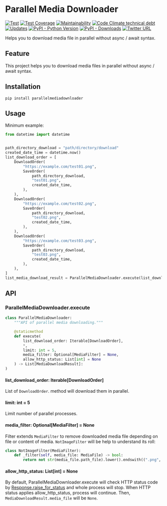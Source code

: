 # Parallel Media Downloader

[![Test](https://github.com/yukihiko-shinoda/parallel-media-downloader/workflows/Test/badge.svg)](https://github.com/yukihiko-shinoda/parallel-media-downloader/actions?query=workflow%3ATest)
[![Test Coverage](https://api.codeclimate.com/v1/badges/d8aa182721f860764d4d/test_coverage)](https://codeclimate.com/github/yukihiko-shinoda/parallel-media-downloader/test_coverage)
[![Maintainability](https://api.codeclimate.com/v1/badges/d8aa182721f860764d4d/maintainability)](https://codeclimate.com/github/yukihiko-shinoda/parallel-media-downloader/maintainability)
[![Code Climate technical debt](https://img.shields.io/codeclimate/tech-debt/yukihiko-shinoda/parallel-media-downloader)](https://codeclimate.com/github/yukihiko-shinoda/parallel-media-downloader)
[![Updates](https://pyup.io/repos/github/yukihiko-shinoda/parallel-media-downloader/shield.svg)](https://pyup.io/repos/github/yukihiko-shinoda/parallel-media-downloader/)
[![PyPI - Python Version](https://img.shields.io/pypi/pyversions/parallelmediadownloader)](https://pypi.org/project/parallelmediadownloader/)
[![PyPI - Downloads](https://img.shields.io/pypi/dm/parallelmediadownloader)](https://pypi.org/project/parallelmediadownloader/)
[![Twitter URL](https://img.shields.io/twitter/url?style=social&url=https%3A%2F%2Fgithub.com%2Fyukihiko-shinoda%2Fparallel-media-downloader)](http://twitter.com/share?text=Parallel%20Media%20Downloader&url=https://pypi.org/project/parallelmediadownloader/&hashtags=python)

Helps you to download media file in parallel without async / await syntax.

## Feature

This project helps you to download media files in parallel without async / await syntax.

## Installation

```console
pip install parallelmediadownloader
```

## Usage

Minimum example:

```python
from datetime import datetime


path_directory_download = "path/directory/download"
created_date_time = datetime.now()
list_download_order = [
    DownloadOrder(
        "https://example.com/test01.png",
        SaveOrder(
            path_directory_download,
            "test01.png",
            created_date_time,
        ),
    ),
    DownloadOrder(
        "https://example.com/test02.png",
        SaveOrder(
            path_directory_download,
            "test02.png",
            created_date_time,
        ),
    ),
    DownloadOrder(
        "https://example.com/test03.png",
        SaveOrder(
            path_directory_download,
            "test03.png",
            created_date_time,
        ),
    ),
]
list_media_download_result = ParallelMediaDownloader.execute(list_download_order)
```

## API

### ParallelMediaDownloader.execute

```python
class ParallelMediaDownloader:
    """API of parallel media downloading."""

    @staticmethod
    def execute(
        list_download_order: Iterable[DownloadOrder],
        *,
        limit: int = 5,
        media_filter: Optional[MediaFilter] = None,
        allow_http_status: List[int] = None
    ) -> List[MediaDownloadResult]:
)
```

#### list_download_order: Iterable[DownloadOrder]

List of `DownloadOrder`. method will download them in parallel.

#### limit: int = 5

Limit number of parallel processes.

#### media_filter: Optional[MediaFilter] = None

Filter extends `MediaFilter` to remove downloaded media file depending on file or content of media.
`NotImageFilter` will be help to understand its roll:

```python
class NotImageFilter(MediaFilter):
    def _filter(self, media_file: MediaFile) -> bool:
        return not str(media_file.path_file).lower().endswith((".png", ".jpg", ".jpeg", ".gif"))
```

#### allow_http_status: List[int] = None

By default, ParallelMediaDownloader.execute will check HTTP status code by [Response.raise_for_status](https://requests.readthedocs.io/en/master/_modules/requests/models/#Response.raise_for_status) and whole process will stop.
When HTTP status applies allow_http_status, process will continue.
Then, `MediaDownloadResult.media_file` will be `None`.
